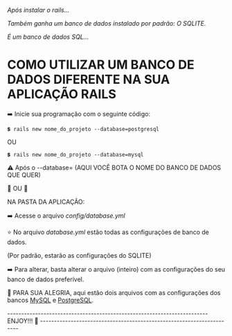 *Após instalar o rails...*

*Também ganha um banco de dados instalado por padrão: O SQLITE.*

*É um banco de dados SQL...* 


# COMO UTILIZAR UM BANCO DE DADOS DIFERENTE NA SUA APLICAÇÃO RAILS #

➡️ Inicie sua programação com o seguinte código:

~~~
💲 rails new nome_do_projeto --database=postgresql
~~~
OU
~~~
💲 rails new nome_do_projeto --database=mysql
~~~

⚠️ Após o --database= (AQUI VOCÊ BOTA O NOME DO BANCO DE DADOS QUE QUER)


🔻 OU 🔻


NA PASTA DA APLICAÇÃO:

➡️ Acesse o arquivo *config/database.yml*

⭐ No arquivo *database.yml* estão todas as configurações de banco de dados.

(Por padrão, estarão as configurações do SQLITE)


➡️ Para alterar, basta alterar o arquivo (inteiro) com as configurações do seu banco de dados preferível.

💙 PARA SUA ALEGRIA, aqui estão dois arquivos com as configurações dos bancos [MySQL](https://github.com/LeticiaBibiano/ruby_on_rails_doc/blob/main/Banco_de_dados/mysql.database.yml) e [PostgreSQL](https://github.com/LeticiaBibiano/ruby_on_rails_doc/blob/main/Banco_de_dados/postgres.database.yml).

------------------------------------------------------------------------ ENJOY!!! 🍾 ----------------------------------------------------------------------

